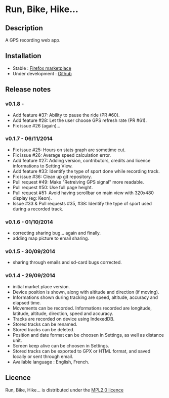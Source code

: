 # Run, Bike, Hike...

## Description

A GPS recording web app.

## Installation
* Stable : [Firefox marketplace](https://marketplace.firefox.com/app/run-bike-hike)
* Under development : [Github](http://nicodel.github.io/Run-Bike-Hike)

## Release notes

### v0.1.8 - 
* Add feature #37: Ability to pause the ride (PR #60).
* Add feature #28: Let the user choose GPS refresh rate (PR #61).
* Fix issue #26 (again)...

### v0.1.7 - 06/11/2014
* Fix issue #25: Hours on stats graph are sometime cut.
* Fix issue #26: Average speed calculation error.
* Add feature #27: Adding version, contributors, credits and licence informations to Setting View.
* Add feature #33: Identify the type of sport done while recording track.
* Fix issue #36: Clean up git repository.
* Pull request #49: Make "Retreiving GPS signal" more readable.
* Pull request #50: Use full page height.
* Pull request #51: Avoid having scrollbar on main view with 320x480 display (eg: Keon).
* Issue #33 & Pull requests #35, #38: Identify the type of sport used during a recorded track.

### v0.1.6 - 01/10/2014
* correcting sharing bug... again and finally.
* adding map picture to email sharing.

### v0.1.5 - 30/09/2014
* sharing through emails and sd-card bugs corrected.

### v0.1.4 - 29/09/2014
* initial market place version.
* Device position is shown, along with altitude and direction (if moving).
* Informations shown during tracking are speed, altitude, accuracy and elapsed time.
* Movements can be recorded. Informations recorded are longitude, latitude, altitude, direction, speed and accuracy.
* Tracks are recorded on device using IndexedDB.
* Stored tracks can be renamed.
* Stored tracks can be deleted.
* Position and date format can be choosen in Settings, as well as distance unit.
* Screen keep alive can be choosen in Settings.
* Stored tracks can be exported to GPX or HTML format, and saved locally or sent through email.
* Available language : English, French.

## Licence
Run, Bike, Hike... is distributed under the [MPL2.0 licence](http://www.mozilla.org/MPL/2.0/)
